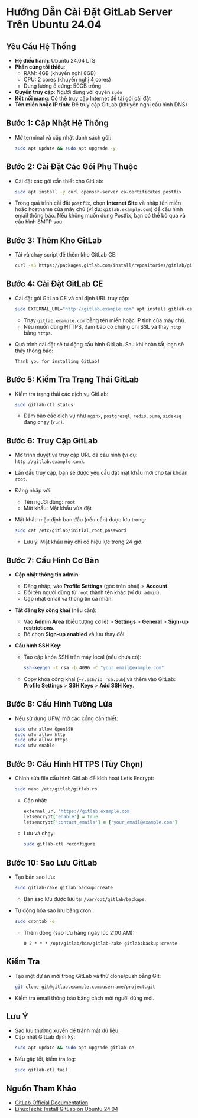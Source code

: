 # Hướng Dẫn Cài Đặt GitLab Server Trên Ubuntu 24.04

## Yêu Cầu Hệ Thống
- **Hệ điều hành**: Ubuntu 24.04 LTS
- **Phần cứng tối thiểu**:
  - RAM: 4GB (khuyến nghị 8GB)
  - CPU: 2 cores (khuyến nghị 4 cores)
  - Dung lượng ổ cứng: 50GB trống
- **Quyền truy cập**: Người dùng với quyền `sudo`
- **Kết nối mạng**: Có thể truy cập Internet để tải gói cài đặt
- **Tên miền hoặc IP tĩnh**: Để truy cập GitLab (khuyến nghị cấu hình DNS)

## Bước 1: Cập Nhật Hệ Thống
- Mở terminal và cập nhật danh sách gói:
  ```bash
  sudo apt update && sudo apt upgrade -y
  ```

## Bước 2: Cài Đặt Các Gói Phụ Thuộc
- Cài đặt các gói cần thiết cho GitLab:
  ```bash
  sudo apt install -y curl openssh-server ca-certificates postfix
  ```
- Trong quá trình cài đặt `postfix`, chọn **Internet Site** và nhập tên miền hoặc hostname của máy chủ (ví dụ: `gitlab.example.com`) để cấu hình email thông báo. Nếu không muốn dùng Postfix, bạn có thể bỏ qua và cấu hình SMTP sau.

## Bước 3: Thêm Kho GitLab
- Tải và chạy script để thêm kho GitLab CE:
  ```bash
  curl -sS https://packages.gitlab.com/install/repositories/gitlab/gitlab-ce/script.deb.sh | sudo bash
  ```

## Bước 4: Cài Đặt GitLab CE
- Cài đặt gói GitLab CE và chỉ định URL truy cập:
  ```bash
  sudo EXTERNAL_URL="http://gitlab.example.com" apt install gitlab-ce
  ```
  - Thay `gitlab.example.com` bằng tên miền hoặc IP tĩnh của máy chủ.
  - Nếu muốn dùng HTTPS, đảm bảo có chứng chỉ SSL và thay `http` bằng `https`.

- Quá trình cài đặt sẽ tự động cấu hình GitLab. Sau khi hoàn tất, bạn sẽ thấy thông báo:
  ```
  Thank you for installing GitLab!
  ```

## Bước 5: Kiểm Tra Trạng Thái GitLab
- Kiểm tra trạng thái các dịch vụ GitLab:
  ```bash
  sudo gitlab-ctl status
  ```
  - Đảm bảo các dịch vụ như `nginx`, `postgresql`, `redis`, `puma`, `sidekiq` đang chạy (`run`).

## Bước 6: Truy Cập GitLab
- Mở trình duyệt và truy cập URL đã cấu hình (ví dụ: `http://gitlab.example.com`).
- Lần đầu truy cập, bạn sẽ được yêu cầu đặt mật khẩu mới cho tài khoản `root`.
- Đăng nhập với:
  - Tên người dùng: `root`
  - Mật khẩu: Mật khẩu vừa đặt

- Mật khẩu mặc định ban đầu (nếu cần) được lưu trong:
  ```bash
  sudo cat /etc/gitlab/initial_root_password
  ```
  - Lưu ý: Mật khẩu này chỉ có hiệu lực trong 24 giờ.

## Bước 7: Cấu Hình Cơ Bản
- **Cập nhật thông tin admin**:
  - Đăng nhập, vào **Profile Settings** (góc trên phải) > **Account**.
  - Đổi tên người dùng từ `root` thành tên khác (ví dụ: `admin`).
  - Cập nhật email và thông tin cá nhân.

- **Tắt đăng ký công khai** (nếu cần):
  - Vào **Admin Area** (biểu tượng cờ lê) > **Settings** > **General** > **Sign-up restrictions**.
  - Bỏ chọn **Sign-up enabled** và lưu thay đổi.

- **Cấu hình SSH Key**:
  - Tạo cặp khóa SSH trên máy local (nếu chưa có):
    ```bash
    ssh-keygen -t rsa -b 4096 -C "your_email@example.com"
    ```
  - Copy khóa công khai (`~/.ssh/id_rsa.pub`) và thêm vào GitLab: **Profile Settings** > **SSH Keys** > **Add SSH Key**.

## Bước 8: Cấu Hình Tường Lửa
- Nếu sử dụng UFW, mở các cổng cần thiết:
  ```bash
  sudo ufw allow OpenSSH
  sudo ufw allow http
  sudo ufw allow https
  sudo ufw enable
  ```

## Bước 9: Cấu Hình HTTPS (Tùy Chọn)
- Chỉnh sửa file cấu hình GitLab để kích hoạt Let’s Encrypt:
  ```bash
  sudo nano /etc/gitlab/gitlab.rb
  ```
  - Cập nhật:
    ```ruby
    external_url 'https://gitlab.example.com'
    letsencrypt['enable'] = true
    letsencrypt['contact_emails'] = ['your_email@example.com']
    ```
  - Lưu và chạy:
    ```bash
    sudo gitlab-ctl reconfigure
    ```

## Bước 10: Sao Lưu GitLab
- Tạo bản sao lưu:
  ```bash
  sudo gitlab-rake gitlab:backup:create
  ```
  - Bản sao lưu được lưu tại `/var/opt/gitlab/backups`.

- Tự động hóa sao lưu bằng cron:
  ```bash
  sudo crontab -e
  ```
  - Thêm dòng (sao lưu hàng ngày lúc 2:00 AM):
    ```
    0 2 * * * /opt/gitlab/bin/gitlab-rake gitlab:backup:create
    ```

## Kiểm Tra
- Tạo một dự án mới trong GitLab và thử clone/push bằng Git:
  ```bash
  git clone git@gitlab.example.com:username/project.git
  ```
- Kiểm tra email thông báo bằng cách mời người dùng mới.

## Lưu Ý
- Sao lưu thường xuyên để tránh mất dữ liệu.
- Cập nhật GitLab định kỳ:
  ```bash
  sudo apt update && sudo apt upgrade gitlab-ce
  ```
- Nếu gặp lỗi, kiểm tra log:
  ```bash
  sudo gitlab-ctl tail
  ```

## Nguồn Tham Khảo
- [GitLab Official Documentation](https://docs.gitlab.com/ee/install/)[](https://docs.gitlab.com/install/)
- [LinuxTechi: Install GitLab on Ubuntu 24.04](https://www.linuxtechi.com)[](https://www.linuxtechi.com/how-to-install-gitlab-on-ubuntu/)